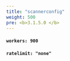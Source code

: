 ```yaml
---
title: "scannerconfig"
weight: 500
pre: <b>3.1.5.0 </b>
---
```


#### `workers: 900`
  
#### `ratelimit: "none"`